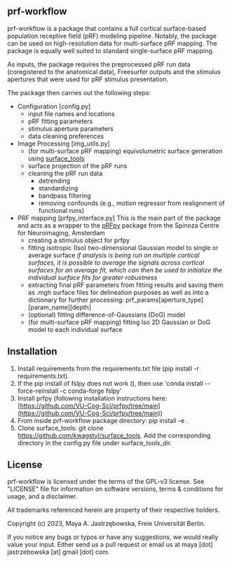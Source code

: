 ## prf-workflow 
prf-workflow is a package that contains a full cortical surface-based population receptive field (pRF) modeling pipeline. Notably, the package can be used on high-resolution data for multi-surface pRF mapping. The package is equally well suited to standard single-surface pRF mapping.

As inputs, the package requires the preprocessed pRF run data (coregistered to the anatomical data), Freesurfer outputs and the stimulus apertures that were used for pRF stimulus presentation.

The package then carries out the following steps:
- Configuration [config.py]
    - input file names and locations
    - pRF fitting parameters
    - stimulus aperture parameters 
    - data cleaning preferences
- Image Processing [img_utils.py]
    - (for multi-surface pRF mapping) equivolumetric surface generation using [surface_tools](https://github.com/kwagstyl/surface_tools)
    - surface projection of the pRF runs
    - cleaning the pRF run data
        - detrending
        - standardizing
        - bandpass filtering  
        - removing confounds (e.g., motion regressor from realignment of functional runs)
- PRF mapping [prfpy_interface.py]
    This is the main part of the package and acts as a wrapper to the [pRFpy](https://github.com/VU-Cog-Sci/prfpy/tree/main) package from the Spinoza Centre for Neuroimaging, Amsterdam
    - creating a stimulus object for prfpy
    - fitting isotropic (Iso) two-dimensional Gaussian model to single or average surface
        *if analysis is being run on multiple cortical surfaces, it is possible to average the signals across cortical surfaces for an average fit, which can then be used to initialize the individual surface fits for greater robustness*
    - extracting final pRF parameters from fitting results and saving them as .mgh surface files for delineation purposes as well as into a dictionary for further processing:
        prf_params[aperture_type][param_name][depth]
    - (optional) fitting difference-of-Gaussians (DoG) model
    - (for multi-surface pRF mapping) fitting Iso 2D Gaussian or DoG model to each individual surface
    
## Installation
1. Install requirements from the requirements.txt file (pip install -r requirements.txt). 
2. If the pip install of fslpy does not work (), then use 'conda install --force-reinstall -c conda-forge fslpy'
2. Install prfpy (following installation instructions here: [https://github.com/VU-Cog-Sci/prfpy/tree/main](https://github.com/VU-Cog-Sci/prfpy/tree/main))
3. From inside prf-workflow package directory: pip install -e .
4. Clone surface_tools: git clone https://github.com/kwagstyl/surface_tools. Add the corresponding directory in the config.py file under surface_tools_dir.

## License

prf-workflow is licensed under the terms of the GPL-v3 license. See "LICENSE" file for information on software versions, terms & conditions for usage, and a disclaimer.

All trademarks referenced herein are property of their respective holders.

Copyright (c) 2023, Maya A. Jastrzębowska, Freie Universität Berlin.

If you notice any bugs or typos or have any suggestions, we would really value your input. Either send us a pull request or email us at maya [dot] jastrzebowska [at] gmail [dot] com.
